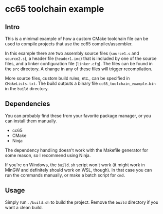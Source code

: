 cc65 toolchain example
======================

Intro
-----

This is a minimal example of how a custom CMake toolchain file can be used to
compile projects that use the cc65 compiler/assembler.

In this example there are two assembly source files (`source1.s` and
`source2.s`), a header file (`header1.inc`) that is included by one of the
source files, and a linker configuration file (`linker.cfg`). The files can be
found in the `src` directory. A change in any of these files will trigger
recompilation.

More source files, custom build rules, etc., can be specified in
`CMakeLists.txt`. The build outputs a binary file
`cc65_toolchain_example.bin` in the `build` directory.

Dependencies
------------

You can probably find these from your favorite package manager, or you can
install them manually.

- cc65
- CMake
- Ninja

The dependency handling doesn't work with the Makefile generator for some
reason, so I recommend using Ninja.

If you're on Windows, the `build.sh` script won't work (it might work in MinGW
and definitely should work on WSL, though). In that case you can run the
commands manually, or make a batch script for `cmd`.

Usage
-----

Simply run `./build.sh` to build the project. Remove the `build` directory if
you want a clean build.
